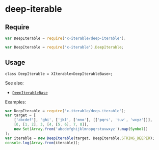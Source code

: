 
# deep-iterable

## Require

```javascript
var DeepIterable = require('x-iterable/deep-iterable');
```

```javascript
var DeepIterable = require('x-iterable').DeepIterable;
```

## Usage

```
class DeepIterable = XIterable<DeepIterableBase>;
```

See also:
 - [`DeepIterableBase`](./deep-iterable-base.md)

Examples:

```javascript
var DeepIterable = require('x-iterable/deep-iterable');
var target = [
	['abcdef'], 'ghi', ['jkl', ['mno'], [['pqrs', 'tuv', 'wxyz']]],
	[0, [1, 2], 3, [4, [5, 6], 7, 8]],
	new Set(Array.from('abcdefghijklmnopqrstuvwxyz').map(Symbol))
];
var iterable = new DeepIterable(target, DeepIterable.STRING_DEEPER);
console.log(Array.from(iterable));
```
